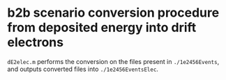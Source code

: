 # b2b scenario conversion procedure from deposited energy into drift electrons

`dE2elec.m` performs the conversion on the files present in `./1e2456Events`, and outputs converted files into `./1e2456EventsElec`.